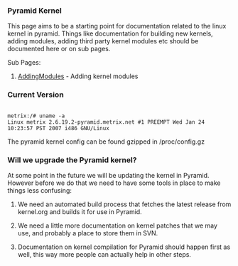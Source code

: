 ### Pyramid Kernel ###

This page aims to be a starting point for documentation related to the linux kernel in pyramid. Things like documentation for building new kernels, adding modules, adding third party kernel modules etc should be documented here or on sub pages.

Sub Pages:

  1. [AddingModules](AddingModules.md) - Adding kernel modules

### Current Version ###

```

metrix:/# uname -a
Linux metrix 2.6.19.2-pyramid.metrix.net #1 PREEMPT Wed Jan 24 10:23:57 PST 2007 i486 GNU/Linux

```

The pyramid kernel config can be found gzipped in /proc/config.gz

### Will we upgrade the Pyramid kernel? ###

At some point in the future we will be updating the kernel in Pyramid. However before we do that we need to have some tools in place to make things less confusing:

1. We need an automated build process that fetches the latest release from kernel.org and builds it for use in Pyramid.

2. We need a little more documentation on kernel patches that we may use, and probably a place to store them in SVN.

3. Documentation on kernel compilation for Pyramid should happen first as well, this way more people can actually help in other steps.